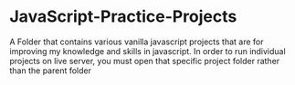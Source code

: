 ﻿# JavaScript-Practice-Projects

A Folder that contains various vanilla javascript projects that are for improving my knowledge and skills in javascript.
In order to run individual projects on live server, you must open that specific project folder rather than the parent folder